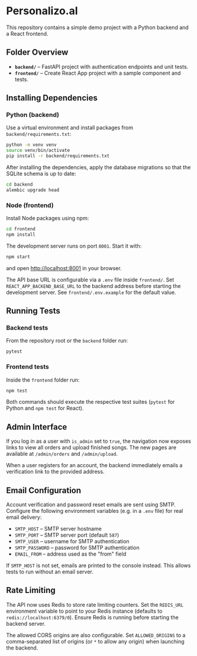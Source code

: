 # Personalizo.al

This repository contains a simple demo project with a Python backend and a React frontend.

## Folder Overview

- **`backend/`** – FastAPI project with authentication endpoints and unit tests.
- **`frontend/`** – Create React App project with a sample component and tests.

## Installing Dependencies

### Python (backend)

Use a virtual environment and install packages from `backend/requirements.txt`:

```bash
python -m venv venv
source venv/bin/activate
pip install -r backend/requirements.txt
```

After installing the dependencies, apply the database migrations so that the
SQLite schema is up to date:

```bash
cd backend
alembic upgrade head
```

### Node (frontend)

Install Node packages using npm:

```bash
cd frontend
npm install
```

The development server runs on port `8001`. Start it with:

```bash
npm start
```
and open [http://localhost:8001](http://localhost:8001) in your browser.

The API base URL is configurable via a `.env` file inside `frontend/`. Set
`REACT_APP_BACKEND_BASE_URL` to the backend address before starting the
development server. See `frontend/.env.example` for the default value.

## Running Tests

### Backend tests

From the repository root or the `backend` folder run:

```bash
pytest
```

### Frontend tests

Inside the `frontend` folder run:

```bash
npm test
```

Both commands should execute the respective test suites (`pytest` for Python and `npm test` for React).

## Admin Interface

If you log in as a user with `is_admin` set to `true`, the navigation now exposes links to view all orders and upload finished songs.  The new pages are available at `/admin/orders` and `/admin/upload`.

When a user registers for an account, the backend immediately emails a verification link to the provided address.

## Email Configuration

Account verification and password reset emails are sent using SMTP. Configure the
following environment variables (e.g. in a `.env` file) for real email delivery:

- `SMTP_HOST` – SMTP server hostname
- `SMTP_PORT` – SMTP server port (default `587`)
- `SMTP_USER` – username for SMTP authentication
- `SMTP_PASSWORD` – password for SMTP authentication
- `EMAIL_FROM` – address used as the "from" field

If `SMTP_HOST` is not set, emails are printed to the console instead. This
allows tests to run without an email server.

## Rate Limiting

The API now uses Redis to store rate limiting counters. Set the `REDIS_URL`
environment variable to point to your Redis instance (defaults to
`redis://localhost:6379/0`). Ensure Redis is running before starting the
backend server.

The allowed CORS origins are also configurable. Set `ALLOWED_ORIGINS` to a
comma-separated list of origins (or `*` to allow any origin) when launching the
backend.
